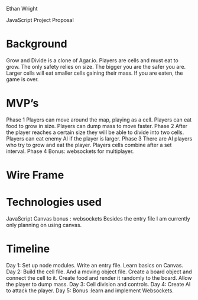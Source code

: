 Ethan Wright

JavaScript Project Proposal

# Background

Grow and Divide is a clone of Agar.io. Players are cells and must eat to grow. The only safety relies on size. The bigger you are the safer you are. Larger cells will eat smaller cells gaining their mass. If you are eaten, the game is over.

# MVP’s

Phase 1
Players can move around the map, playing as a cell.
Players can eat food to grow in size.
Players can dump mass to move faster.
Phase 2
After the player reaches a certain size they will be able to divide into two cells.
Players can eat enemy AI if the player is larger.
Phase 3
There are AI players who try to grow and eat the player.
Players cells combine after a set interval.
Phase 4
Bonus: websockets for multiplayer.


# Wire Frame


# Technologies used
JavaScript
Canvas
bonus : websockets
Besides the entry file I am currently only planning on using canvas.

# Timeline

Day 1: Set up node modules. Write an entry file. Learn basics on Canvas. 
Day 2: Build the cell file. And a moving object file. Create a board object and connect the cell to it. Create food and render it randomly to the board. Allow the player to dump mass. 
Day 3: Cell division and controls.
Day 4: Create AI to attack the player.
Day 5: Bonus :learn and implement Websockets.
